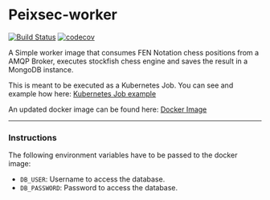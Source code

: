 # Peixsec-worker
[![Build Status](https://travis-ci.com/Extintor/Peixsec.svg?token=ySBoF7gL1qEzUFtntZjQ&branch=master)](https://travis-ci.com/Extintor/Peixsec)
[![codecov](https://codecov.io/gh/Extintor/Peixsec/branch/master/graph/badge.svg?token=buF4QKhYVq)](https://codecov.io/gh/Extintor/Peixsec)

A Simple worker image that consumes FEN Notation chess positions from a AMQP Broker, executes stockfish chess engine
and saves the result in a MongoDB instance. 

This is meant to be executed as a Kubernetes Job. You can see and example how here:
[Kubernetes Job example](https://kubernetes.io/docs/tasks/job/coarse-parallel-processing-work-queue/)

An updated docker image can be found here:
[Docker Image](https://hub.docker.com/r/paulcharbo/peixsec_worker)

---

### Instructions

The following environment variables have to be passed to the docker image:

- `DB_USER`: Username to access the database.
- `DB_PASSWORD`: Password to access the database.
